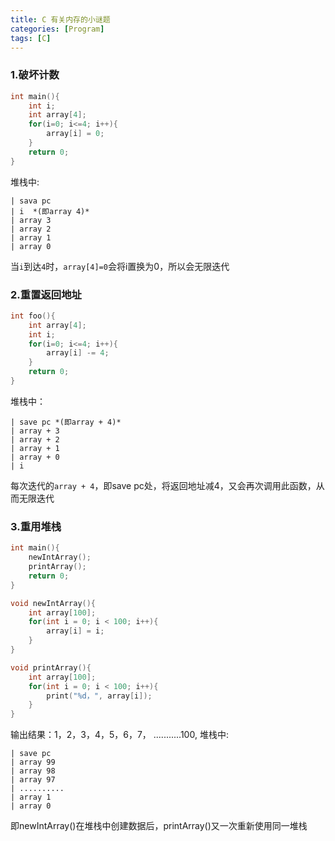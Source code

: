 ```yaml
---
title: C 有关内存的小谜题
categories: [Program]
tags: [C]
---
```


### 1.破坏计数

``` c
int main(){
    int i;
    int array[4];
    for(i=0; i<=4; i++){
        array[i] = 0;
    }
    return 0;
}
```

堆栈中:

    | sava pc
    | i  *(即array 4)*
    | array 3
    | array 2
    | array 1
    | array 0

当`i`到达`4`时，`array[4]=0`会将i置换为0，所以会无限迭代

### 2.重置返回地址

``` c
int foo(){
    int array[4];
    int i;
    for(i=0; i<=4; i++){
        array[i] -= 4;
    }
    return 0;
}
```

堆栈中：

    | save pc *(即array + 4)*
    | array + 3
    | array + 2
    | array + 1
    | array + 0
    | i

每次迭代的`array + 4`，即save pc处，将返回地址减4，又会再次调用此函数，从而无限迭代

### 3.重用堆栈

``` c
int main(){
    newIntArray();
    printArray();
    return 0;
}

void newIntArray(){
    int array[100];
    for(int i = 0; i < 100; i++){
        array[i] = i;
    }
}

void printArray(){
    int array[100];
    for(int i = 0; i < 100; i++){
        print("%d，", array[i]);
    }
}
```

输出结果：1，2，3，4，5，6，7， ...........100,
堆栈中:

    | save pc
    | array 99
    | array 98
    | array 97
    | ..........
    | array 1
    | array 0

即newIntArray()在堆栈中创建数据后，printArray()又一次重新使用同一堆栈